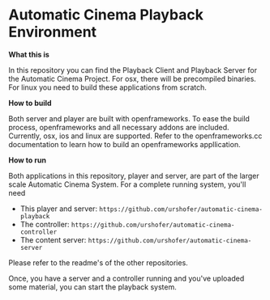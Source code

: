 # Automatic Cinema Playback Environment

**What this is**

In this repository you can find the Playback Client and Playback Server for the Automatic Cinema Project. For osx, there will be precompiled binaries. For linux you need to build these applications from scratch.

**How to build**

Both server and player are built with openframeworks. To ease the build process, openframeworks and all necessary addons are included. Currently, osx, ios and linux are supported. Refer to the openframeworks.cc documentation to learn how to build an openframeworks appllication.

**How to run**

Both applications in this repository, player and server, are part of the larger scale Automatic Cinema System. For a complete running system, you'll need

- This player and server: ```https://github.com/urshofer/automatic-cinema-playback```
- The controller: ```https://github.com/urshofer/automatic-cinema-controller```
- The content server: ```https://github.com/urshofer/automatic-cinema-server```

Please refer to the readme's of the other repositories.

Once, you have a server and a controller running and you've uploaded some material, you can start the playback system. 